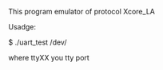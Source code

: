 This program emulator of protocol Xcore_LA

Usadge:

$ ./uart_test /dev/<ttyXX> 

where ttyXX you tty port

